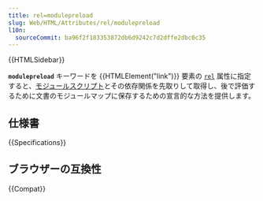 ```yaml
---
title: rel=modulepreload
slug: Web/HTML/Attributes/rel/modulepreload
l10n:
  sourceCommit: ba96f2f183353872db6d9242c7d2dffe2dbc0c35
---
```


{{HTMLSidebar}}

**`modulepreload`** キーワードを {{HTMLElement("link")}} 要素の [`rel`](/ja/docs/Web/HTML/Element/link#rel) 属性に指定すると、[モジュールスクリプト](/ja/docs/Web/JavaScript/Guide/Modules)とその依存関係を先取りして取得し、後で評価するために文書のモジュールマップに保存するための宣言的な方法を提供します。

## 仕様書

{{Specifications}}

## ブラウザーの互換性

{{Compat}}
